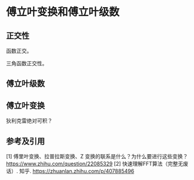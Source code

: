 # 傅立叶变换和傅立叶级数

## 正交性

函数正交。

三角函数正交性。

## 傅立叶级数

## 傅立叶变换

狄利克雷绝对可积？

## 参考及引用

[1] 傅里叶变换、拉普拉斯变换、Z 变换的联系是什么？为什么要进行这些变换？<https://www.zhihu.com/question/22085329>
[2] 快速理解FFT算法（完整无废话）. 知乎. <https://zhuanlan.zhihu.com/p/407885496>
